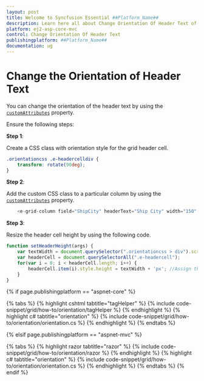 ```yaml
---
layout: post
title: Welcome to Syncfusion Essential ##Platform_Name##
description: Learn here all about Change Orientation Of Header Text of Syncfusion Essential ##Platform_Name## widgets based on HTML5 and jQuery.
platform: ej2-asp-core-mvc
control: Change Orientation Of Header Text
publishingplatform: ##Platform_Name##
documentation: ug
---
```



# Change the Orientation of Header Text

You can change the orientation of the header text by using the [`customAttributes`](https://help.syncfusion.com/cr/aspnetcore-js2/Syncfusion.EJ2.Grids.GridColumn.html#Syncfusion_EJ2_Grids_GridColumn_CustomAttributes) property.

Ensure the following steps:

**Step 1**:

Create a CSS class with orientation style for the grid header cell.

```css
.orientationcss .e-headercelldiv {
    transform: rotate(90deg);
}

```

**Step 2**:

Add the custom CSS class to a particular column by using the [`customAttributes`](https://help.syncfusion.com/cr/aspnetcore-js2/Syncfusion.EJ2.Grids.GridColumn.html#Syncfusion_EJ2_Grids_GridColumn_CustomAttributes) property.

```typescript
    <e-grid-column field="ShipCity" headerText="Ship City" width="150" customAttributes="@(new { @class="orientationcss" })"></e-grid-column>

```

**Step 3**:

Resize the header cell height by using the following code.

```typescript
function setHeaderHeight(args) {
    var textWidth = document.querySelector(".orientationcss > div").scrollWidth;//Obtain the width of the headerText content.
    var headerCell = document.querySelectorAll(".e-headercell");
    for(var i = 0; i < headerCell.length; i++) {
        headerCell.item(i).style.height = textWidth + 'px'; //Assign the obtained textWidth as the height of the headerCell.
    }
}

```

{% if page.publishingplatform == "aspnet-core" %}

{% tabs %}
{% highlight cshtml tabtitle="tagHelper" %}
{% include code-snippet/grid/how-to/orientation/tagHelper %}
{% endhighlight %}
{% highlight c# tabtitle="orientation" %}
{% include code-snippet/grid/how-to/orientation/orientation.cs %}
{% endhighlight %}
{% endtabs %}

{% elsif page.publishingplatform == "aspnet-mvc" %}

{% tabs %}
{% highlight razor tabtitle="razor" %}
{% include code-snippet/grid/how-to/orientation/razor %}
{% endhighlight %}
{% highlight c# tabtitle="orientation" %}
{% include code-snippet/grid/how-to/orientation/orientation.cs %}
{% endhighlight %}
{% endtabs %}
{% endif %}



